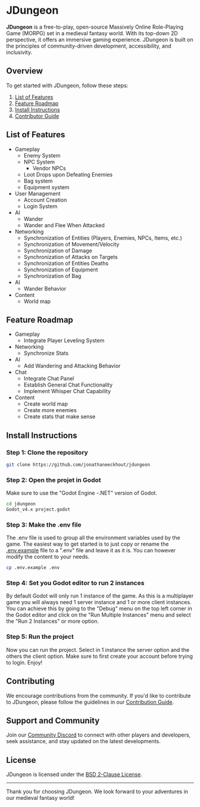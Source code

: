 # JDungeon

**JDungeon** is a free-to-play, open-source Massively Online Role-Playing Game (MORPG) set in a medieval fantasy world. With its top-down 2D perspective, it offers an immersive gaming experience. JDungeon is built on the principles of community-driven development, accessibility, and inclusivity.

## Overview

To get started with JDungeon, follow these steps:
1. [List of Features](#list-of-features)
2. [Feature Roadmap](#feature-roadmap)
3. [Install Instructions](#install-instructions)
4. [Contributor Guide](#contributing)

## List of Features

- Gameplay
  - Enemy System
  - NPC System
    - Vendor NPCs
  - Loot Drops upon Defeating Enemies
  - Bag system
  - Equipment system
- User Management
  - Account Creation
  - Login System
- AI
  - Wander
  - Wander and Flee When Attacked
- Networking
  - Synchronization of Entities (Players, Enemies, NPCs, Items, etc.)
  - Synchronization of Movement/Velocity 
  - Synchronization of Damage
  - Synchronization of Attacks on Targets
  - Synchronization of Entities Deaths
  - Synchronization of Equipment
  - Synchronization of Bag
- AI
  - Wander Behavior
- Content
  - World map

## Feature Roadmap
- Gameplay
  - Integrate Player Leveling System
- Networking
  - Synchronize Stats
- AI
  - Add Wandering and Attacking Behavior
- Chat
  - Integrate Chat Panel
  - Establish General Chat Functionality
  - Implement Whisper Chat Capability
- Content
  - Create world map
  - Create more enemies
  - Create stats that make sense

## Install Instructions
### Step 1: Clone the repository
```bash
git clone https://github.com/jonathaneeckhout/jdungeon
```
### Step 2: Open the projet in Godot
Make sure to use the "Godot Engine -.NET" version of Godot.
```bash
cd jdungeon
Godot_v4.x project.godot
```
### Step 3: Make the .env file
The .env file is used to group all the environment variables used by the game.
The easiest way to get started is to just copy or rename the [.env.example](.env.example) file to a ".env" file and leave it as it is. 
You can however modify the content to your needs.
```bash
cp .env.example .env
```
### Step 4: Set you Godot editor to run 2 instances
By default Godot will only run 1 instance of the game. As this is a multiplayer game you will always need 1 server instance and 1 or more client instances. 
You can achieve this by going to the "Debug" menu on the top left corner in the Godot editor and click on the "Run Multiple Instances" menu and select the "Run 2 Instances" or more option.

### Step 5: Run the project
Now you can run the project.
Select in 1 instance the server option and the others the client option.
Make sure to first create your account before trying to login.
Enjoy!

## Contributing

We encourage contributions from the community. If you'd like to contribute to JDungeon, please follow the guidelines in our [Contribution Guide](CONTRIBUTING.md).


## Support and Community

Join our [Community Discord](https://discord.gg/upjkY2ZZ) to connect with other players and developers, seek assistance, and stay updated on the latest developments.

## License

JDungeon is licensed under the [BSD 2-Clause License](LICENSE).

---

Thank you for choosing JDungeon. We look forward to your adventures in our medieval fantasy world!

